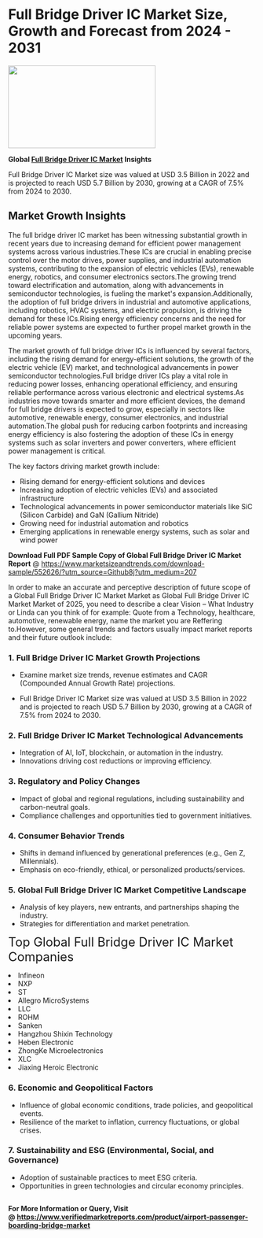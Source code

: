 <H1>Full Bridge Driver IC Market Size, Growth and Forecast from 2024 - 2031</H1><img class="aligncenter size-medium wp-image-584254" src="https://thirdeyenews.in/wp-content/uploads/2024/09/Global-Market-Research-300x168.jpeg" alt="" width="300" height="168" /><p><strong>Global&nbsp;<a href="https://www.marketsizeandtrends.com/download-sample/552626/?utm_source=Github8j?utm_medium=207">Full Bridge Driver IC Market</a> Insights</strong></p><p>Full Bridge Driver IC Market size was valued at USD 3.5 Billion in 2022 and is projected to reach USD 5.7 Billion by 2030, growing at a CAGR of 7.5% from 2024 to 2030.</p><p><h2>Market Growth Insights</h2> <p>The full bridge driver IC market has been witnessing substantial growth in recent years due to increasing demand for efficient power management systems across various industries.These ICs are crucial in enabling precise control over the motor drives, power supplies, and industrial automation systems, contributing to the expansion of electric vehicles (EVs), renewable energy, robotics, and consumer electronics sectors.The growing trend toward electrification and automation, along with advancements in semiconductor technologies, is fueling the market's expansion.Additionally, the adoption of full bridge drivers in industrial and automotive applications, including robotics, HVAC systems, and electric propulsion, is driving the demand for these ICs.Rising energy efficiency concerns and the need for reliable power systems are expected to further propel market growth in the upcoming years.</p> <p>The market growth of full bridge driver ICs is influenced by several factors, including the rising demand for energy-efficient solutions, the growth of the electric vehicle (EV) market, and technological advancements in power semiconductor technologies.Full bridge driver ICs play a vital role in reducing power losses, enhancing operational efficiency, and ensuring reliable performance across various electronic and electrical systems.As industries move towards smarter and more efficient devices, the demand for full bridge drivers is expected to grow, especially in sectors like automotive, renewable energy, consumer electronics, and industrial automation.The global push for reducing carbon footprints and increasing energy efficiency is also fostering the adoption of these ICs in energy systems such as solar inverters and power converters, where efficient power management is critical.</p> <p>The key factors driving market growth include: <ul> <li>Rising demand for energy-efficient solutions and devices</li> <li>Increasing adoption of electric vehicles (EVs) and associated infrastructure</li> <li>Technological advancements in power semiconductor materials like SiC (Silicon Carbide) and GaN (Gallium Nitride)</li> <li>Growing need for industrial automation and robotics</li> <li>Emerging applications in renewable energy systems, such as solar and wind power</li> </ul> </p> <p><span class=""><strong>Download Full PDF Sample Copy of Global Full Bridge Driver IC Market Report</strong> @ <a href="https://www.marketsizeandtrends.com/download-sample/552626/?utm_source=Github8j?utm_medium=207" target="_blank">https://www.marketsizeandtrends.com/download-sample/552626/?utm_source=Github8j?utm_medium=207</a></span></p><p>In order to make an accurate and perceptive description of future scope of a Global&nbsp;Full Bridge Driver IC Market Market as Global&nbsp;Full Bridge Driver IC Market Market of 2025, you need to describe a clear Vision &ndash; What Industry or Linda can you think of for example: Quote from a Technology, healthcare, automotive, renewable energy, name the market you are Reffering to.However, some general trends and factors usually impact market reports and their future outlook include:</p><h3>1.&nbsp;<strong>Full Bridge Driver IC Market Growth Projections</strong></h3><ul><li>Examine market size trends, revenue estimates and CAGR (Compounded Annual Growth Rate) projections.</li><li><p>Full Bridge Driver IC Market size was valued at USD 3.5 Billion in 2022 and is projected to reach USD 5.7 Billion by 2030, growing at a CAGR of 7.5% from 2024 to 2030.</p></li></ul><h3>2.&nbsp;<strong>Full Bridge Driver IC Market Technological Advancements</strong></h3><ul><li>Integration of AI, IoT, blockchain, or automation in the industry.</li><li>Innovations driving cost reductions or improving efficiency.</li></ul><h3>3.&nbsp;<strong>Regulatory and Policy Changes</strong></h3><ul><li>Impact of global and regional regulations, including sustainability and carbon-neutral goals.</li><li>Compliance challenges and opportunities tied to government initiatives.</li></ul><h3>4.&nbsp;<strong>Consumer Behavior Trends</strong></h3><ul><li>Shifts in demand influenced by generational preferences (e.g., Gen Z, Millennials).</li><li>Emphasis on eco-friendly, ethical, or personalized products/services.</li></ul><h3>5.&nbsp;<strong>Global Full Bridge Driver IC Market Competitive Landscape</strong></h3><ul><li>Analysis of key players, new entrants, and partnerships shaping the industry.</li><li>Strategies for differentiation and market penetration.</li></ul><p data-pm-slice="1 1 []"><span style="color: inherit; font-family: inherit; font-size: 25px;">Top Global Full Bridge Driver IC Market Companies</span></p><div class="" data-test-id=""><p><li>Infineon</li><li> NXP</li><li> ST</li><li> Allegro MicroSystems</li><li> LLC</li><li> ROHM</li><li> Sanken</li><li> Hangzhou Shixin Technology</li><li> Heben Electronic</li><li> ZhongKe Microelectronics</li><li> XLC</li><li> Jiaxing Heroic Electronic</li></p></div><h3>6.&nbsp;<strong>Economic and Geopolitical Factors</strong></h3><ul><li>Influence of global economic conditions, trade policies, and geopolitical events.</li><li>Resilience of the market to inflation, currency fluctuations, or global crises.</li></ul><h3>7.&nbsp;<strong>Sustainability and ESG (Environmental, Social, and Governance)</strong></h3><ul><li>Adoption of sustainable practices to meet ESG criteria.</li><li>Opportunities in green technologies and circular economy principles.</li></ul><h2><strong style="font-size: 14px;">For More Information or Query, Visit @&nbsp;</strong><a style="background-color: #ffffff; font-size: 14px;" href="https://www.marketsizeandtrends.com/report/full-bridge-driver-ic-market/" target="_blank">https://www.verifiedmarketreports.com/product/airport-passenger-boarding-bridge-market</a></h2>